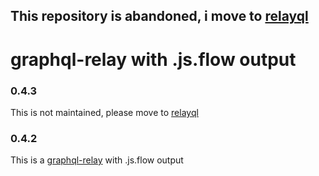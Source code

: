 ## This repository is abandoned, i move to [relayql](https://github.com/iamchenxin/relayql)


# graphql-relay with .js.flow output

### 0.4.3
This is not maintained, please move to [relayql](https://github.com/iamchenxin/relayql)

### 0.4.2
This is a [graphql-relay](https://github.com/graphql/graphql-relay-js) with .js.flow output
